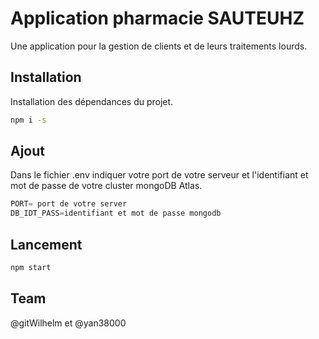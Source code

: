 # Application pharmacie SAUTEUHZ

Une application pour la gestion de clients et de leurs traitements lourds.

## Installation

Installation des dépendances du projet.

```bash
npm i -s
```

## Ajout
Dans le fichier .env indiquer votre port de votre serveur et l'identifiant et mot de passe de votre cluster mongoDB Atlas.
```python
PORT= port de votre server
DB_IDT_PASS=identifiant et mot de passe mongodb


```

## Lancement
```bash
npm start
```


## Team
@gitWilhelm et @yan38000
